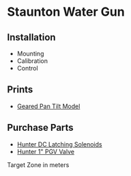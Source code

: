# Staunton Water Gun

## Installation

* Mounting
* Calibration
* Control

## Prints

* [Geared Pan Tilt Model](https://www.thingiverse.com/thing:898517)

## Purchase Parts

* [Hunter DC Latching Solenoids](https://www.amazon.com/Hunter-458200-DC-Latching-Solenoids/dp/B002P4WKUM/ref=asc_df_B002P4WKUM/?tag=hyprod-20&linkCode=df0&hvadid=692875362841&hvpos=&hvnetw=g&hvrand=16697120998993966118&hvpone=&hvptwo=&hvqmt=&hvdev=c&hvdvcmdl=&hvlocint=&hvlocphy=9193483&hvtargid=pla-2281435178058&psc=1&mcid=621eb40e170d368d881ee39c148d376d&hvocijid=16697120998993966118-B002P4WKUM-&hvexpln=73&gad_source=1)
* [Hunter 1&#34; PGV Valve](https://www.amazon.com/Hunter-Industries-RTL0502PGV101G-Irrigation-Valve/dp/B000678LWQ/ref=pd_bxgy_d_sccl_1/145-3361942-2534735?pd_rd_w=pVW5C&content-id=amzn1.sym.c51e3ad7-b551-4b1a-b43c-3cf69addb649&pf_rd_p=c51e3ad7-b551-4b1a-b43c-3cf69addb649&pf_rd_r=AWR66PKY85XZ4G43CW2T&pd_rd_wg=HOlQl&pd_rd_r=04a3c949-fc2e-46b8-a406-753ee41b64ad&pd_rd_i=B000678LWQ&th=1)

Target Zone in meters
